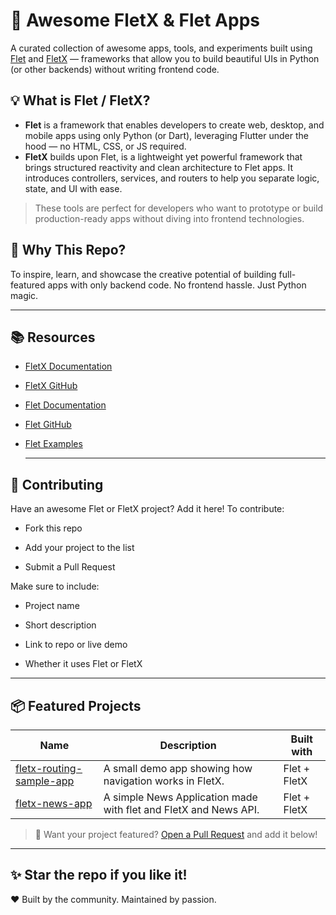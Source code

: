 # 🚀 Awesome FletX & Flet Apps

A curated collection of awesome apps, tools, and experiments built using [Flet](https://flet.dev) and [FletX](https://github.com/AllDotPy/FletX) — frameworks that allow you to build beautiful UIs in Python (or other backends) without writing frontend code.

## 💡 What is Flet / FletX?

- **Flet** is a framework that enables developers to create web, desktop, and mobile apps using only Python (or Dart), leveraging Flutter under the hood — no HTML, CSS, or JS required.
- **FletX** builds upon Flet, is a lightweight yet powerful framework that brings structured reactivity and clean architecture to Flet apps. It introduces controllers, services, and routers to help you separate logic, state, and UI with ease.

> These tools are perfect for developers who want to prototype or build production-ready apps without diving into frontend technologies.

## 🌟 Why This Repo?

To inspire, learn, and showcase the creative potential of building full-featured apps with only backend code. No frontend hassle. Just Python magic.

---

## 📚 Resources

- [FletX Documentation](https://alldotpy.github.io/FletX/)
- [FletX GitHub](https://github.com/AllDotPy/FletX)
- [Flet Documentation](https://flet.dev)
- [Flet GitHub](https://github.com/flet-dev/flet)
- [Flet Examples](https://flet-controls-gallery.fly.dev)

  ---

## 🤝 Contributing

Have an awesome Flet or FletX project? Add it here!
To contribute:

- Fork this repo

- Add your project to the list

- Submit a Pull Request

Make sure to include:

  - Project name

  - Short description

  - Link to repo or live demo

  - Whether it uses Flet or FletX

---

## 📦 Featured Projects

| Name | Description | Built with |
|------|-------------|-------------|
| [fletx-routing-sample-app](https://github.com/Wgoeh/fletx-routing-sample-app) | A small demo app showing how navigation works in FletX. | Flet + FletX |
| [fletx-news-app](https://github.com/Wgoeh/fletx-news-app) | A simple News Application made with flet and FletX and News API.  | Flet + FletX|
<!-- Uncomment this line to add your project
<!--| [Another App](#link) | A productivity tool made with FletX | FletX / Flet | -->

> 🔧 Want your project featured? [Open a Pull Request](#contributing) and add it below!

---

## ✨ Star the repo if you like it!
❤️ Built by the community. Maintained by passion.
